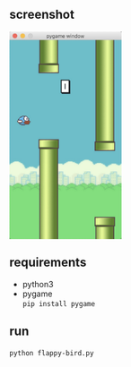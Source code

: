 ## screenshot
<img src="./resources/images/screenshot.jpg" width="200" align=center />

## requirements
- python3
- pygame   
`pip install pygame`
## run
`python flappy-bird.py`


